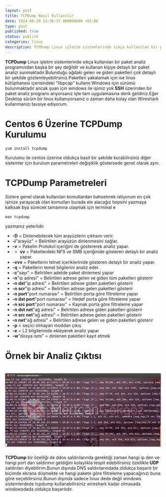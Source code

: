 ```yaml
---
layout: post
title: TCPDump Nasıl Kullanılır
date: 2014-06-29 23:36:37.000000000 +03:00
type: post
published: true
status: publish
categories: linux
description: TCPDump Linux işletim sistemlerinde sıkça kullanılan bir paket analiz programından başka bir şey değildir ve kullanan kişiye detaylı
---
```


**TCPDump** Linux işletim sistemlerinde sıkça kullanılan bir paket analiz programından başka bir şey değildir ve kullanan kişiye detaylı bir paket analizi sunmaktadır.Bulunduğu ağdaki gelen ve giden paketleri çok detaylı bir şekilde gözlemleyebilirsiniz.Paketleri yakalamak için ise linux kütüphanesi içerisindeki "libpcap" kullanır.Windows için sürümü bulunmaktadır ancak şuan için windows ile işimiz yok **SSH** üzerinden bir paket analiz programı arıyorsanız işte tam uygulamasına denk geldiniz.Eğer Desktop sürüm bir linux kullanıyorsanız o zaman daha kolay olan Wireshark kullanmanızı tavsiye ediyorum.

# **Centos 6 Üzerine TCPDump Kurulumu**

    yum install tcpdump

Kurulumu ile centos üzerine oldukça basit bir şekilde kurabilirsiniz diğer sistemler için kurulum parametreleri değişiklik göstersede genel olarak aynı.

# **TCPDump Parametreleri**

Sizlere genel olarak kullanılan komutlardan bahsetmek istiyorum en çok işinize yarayacak olan komutları burada ele alacağız hepsini yazmaya kalksak bya sürecek tamamına ulaşmak için terminal e

    man tcpdump

yazmanız yeterlidir.

- **-D** = Dinlenebilecek tüm arayüzlerin çıktısını verir.
- **-i**"arayüz" = Belirtilen arayüzün dinlenmesini sağlar.
- **-v** = Paketin Protokol içeriğini de göstererek analiz yapar.
- - **vv** = Paketlerdeki NFS ve SMB içeriğinide gösteren detaylı bir analiz yapar.
- **-vvv** = Paketlerin telnet içeriklerinide gösteren detaylı bir analiz yapar.
- **-q** = Paketlerin temel bilgilerini analiz eder.
- **-c**"sayı" = Belirtilen adetde paket dinlemesi yapar
- **-n**"ip adresi" = Belirtilen adrese gelen ve giden tüm paketleri gösterir
- **-n dst**"ip adresi" = Belirtilen adrese giden paketleri gösterir
- **-n scr**"ip adresi" = Belirtilen adrese gelen paketleri gösterir
- **-n port**"port numarası" = Belirtilen porta göre filtreleme yapar
- **-n dst port**"port numarası" = Hedef porta göre filtreleme yapar
- **-n src port**"port numarası" = Kaynak porta göre filtreleme yapar
- **-n dst net**"ağ adresi" = Belirtilen adrese giden paketleri gösterir
- **-n src net**"ağ adresi" = Belirtilen adrese gelen paketleri gösterir
- **-n net**"ağ adresi" = Belirtilen adrese gelen ve giden paketleri gösterir
- **-p** = seçici olmayan moddan çıkış
- **-e** = L2 bilgilerinide ekleyerek analiz yapar
- **-w**"dosya ismi" = dinlenen paketleri kayıt etmek

# Örnek bir Analiz Çıktısı

# ![paketanalizitcpdumpgorsel1](/assets/paketanalizitcpdumpgorsel1.png)

**TCPDump** bir özelliği de ddos saldırılarında gerektiği zaman hangi ip den ve hangi port dan saldırının geldiğini kolaylıkla tespit edebilirsiniz özellikle **UDP** saldırıları diyebilirim.Bunun dışında DNS saldırılarındada oldukça başarılı bir biçimde ekrana düşmekte ve hangi pakete göre filtreleme yapacağınızı buna göre seçebilirsiniz.Bunun dışında sadece linux dede değil windows sistemlerdede tcpdump kullanabilirsiniz wireshark kadar olmasada windowsdada oldukça başarılıdır.
